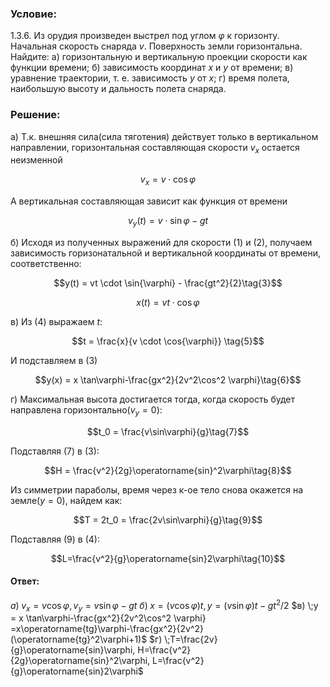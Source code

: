 ###  Условие: 

$1.3.6.$ Из орудия произведен выстрел под углом $\varphi$ к горизонту. Начальная скорость снаряда $v$. Поверхность земли горизонтальна. Найдите: 
а) горизонтальную и вертикальную проекции скорости как функции времени; 
б) зависимость координат $x$ и $y$ от времени; 
в) уравнение траектории, т. е. зависимость $y$ от $x$; 
г) время полета, наибольшую высоту и дальность полета снаряда. 

###  Решение: 

а) Т.к. внешняя сила(сила тяготения) действует только в вертикальном направлении, горизонтальная составляющая скорости $v_x$ остается неизменной 

$$v_x = v \cdot \cos{\varphi}\tag{1}$$

А вертикальная составляющая зависит как функция от времени 

$$v_y(t) = v \cdot \sin{\varphi} - gt\tag{2}$$ 

б) Исходя из полученных выражений для скорости $(1)$ и $(2)$, получаем зависимость горизонатальной и вертикальной координаты от времени, соответственно: 

$$y(t) = vt \cdot \sin{\varphi} - \frac{gt^2}{2}\tag{3}$$ 

$$x(t) = vt \cdot \cos{\varphi}\tag{4}$$ 

в) Из $(4)$ выражаем $t$: 

$$t = \frac{x}{v \cdot \cos{\varphi}} \tag{5}$$ 

И подставляем в $(3)$ 

$$y(x) = x \tan\varphi-\frac{gx^2}{2v^2\cos^2 \varphi}\tag{6}$$ 

г) Максимальная высота достигается тогда, когда скорость будет направлена горизонтально($v_y = 0$): 

$$t_0 = \frac{v\sin\varphi}{g}\tag{7}$$ 

Подставляя $(7)$ в $(3)$: 

$$H = \frac{v^2}{2g}\operatorname{sin}^2\varphi\tag{8}$$ 

Из симметрии параболы, время через к-ое тело снова окажется на земле$(y = 0)$, найдем как: 

$$T = 2t_0 = \frac{2v\sin\varphi}{g}\tag{9}$$ 

Подставляя $(9)$ в $(4)$: 

$$L=\frac{v^2}{g}\operatorname{sin}2\varphi\tag{10}$$ 

####  Ответ: 

$a) \;v_x= v\cos\varphi, v_y = v\sin\varphi-gt$ 
$б)\; x = (v\cos\varphi)t, y = (v\sin{\varphi})t - gt^2/2$ 
$в) \;y = x \tan\varphi-\frac{gx^2}{2v^2\cos^2 \varphi} =x\operatorname{tg}\varphi-\frac{gx^2}{2v^2}(\operatorname{tg}^2\varphi+1)$ 
$г) \;T=\frac{2v}{g}\operatorname{sin}\varphi, H=\frac{v^2}{2g}\operatorname{sin}^2\varphi, L=\frac{v^2}{g}\operatorname{sin}2\varphi$ 

